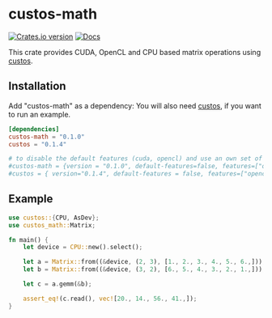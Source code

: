 # custos-math

[![Crates.io version](https://img.shields.io/crates/v/custos-math.svg)](https://crates.io/crates/custos-math)
[![Docs](https://docs.rs/custos-math/badge.svg?version=0.1.0)](https://docs.rs/custos-math/0.1.0/custos-math/)

This crate provides CUDA, OpenCL and CPU based matrix operations using [custos].

[custos]: https://github.com/elftausend/custos

## Installation

Add "custos-math" as a dependency:
You will also need [custos], if you want to run an example.
```toml
[dependencies]
custos-math = "0.1.0"
custos = "0.1.4"

# to disable the default features (cuda, opencl) and use an own set of features:
#custos-math = {version = "0.1.0", default-features=false, features=["opencl", "safe"]}
#custos = { version="0.1.4", default-features = false, features=["opencl", "safe"]}
```

## Example

```rust
use custos::{CPU, AsDev};
use custos_math::Matrix;

fn main() {
    let device = CPU::new().select();

    let a = Matrix::from((&device, (2, 3), [1., 2., 3., 4., 5., 6.,]));
    let b = Matrix::from((&device, (3, 2), [6., 5., 4., 3., 2., 1.,]));

    let c = a.gemm(&b);

    assert_eq!(c.read(), vec![20., 14., 56., 41.,]);
}
```